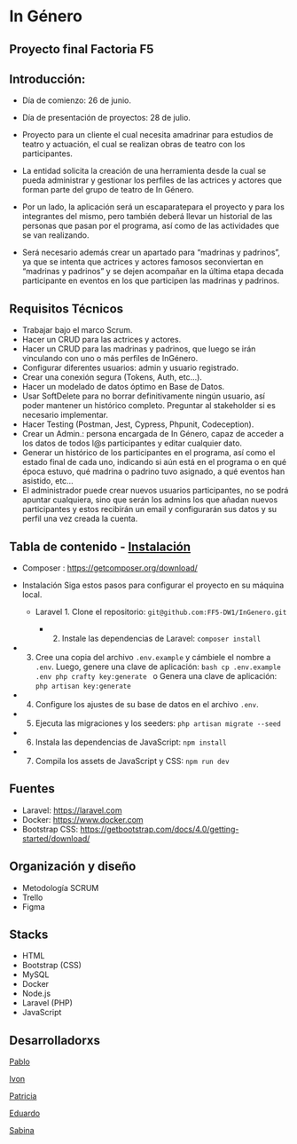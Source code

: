 # In Género
## Proyecto final Factoria F5
## Introducción:
* 	Día de comienzo: 26 de junio.
* 	Día de presentación de proyectos: 28 de julio.
* 	Proyecto para un cliente el cual necesita amadrinar para estudios de teatro y actuación, el cual se realizan obras de teatro con los participantes.
   
* La entidad solicita la creación de una herramienta desde la cual se pueda administrar y gestionar los perfiles de las actrices y actores que forman parte del grupo de teatro de In Género.
 
* Por un lado, la aplicación será un escaparatepara el proyecto y para los integrantes del mismo, pero también deberá llevar un historial de las personas que pasan por el programa, así como de las actividades que se van realizando.
 
* Será necesario además crear un apartado para “madrinas y padrinos”, ya que se intenta que actrices y actores famosos seconviertan en “madrinas y padrinos” y se dejen acompañar en la última etapa decada participante en eventos en los que participen las madrinas y padrinos.


 ## Requisitos Técnicos
 
*	Trabajar bajo el marco Scrum.
*	Hacer un CRUD para las actrices y actores.
*	Hacer un CRUD para las madrinas y padrinos, que luego se irán vinculando con uno o más perfiles de InGénero.
*	Configurar diferentes usuarios: admin y usuario registrado.
*	Crear una conexión segura (Tokens, Auth, etc…).
*	Hacer un modelado de datos óptimo en Base de Datos.
*	Usar SoftDelete para no borrar definitivamente ningún usuario, así poder mantener un histórico completo. Preguntar al stakeholder si es necesario implementar.
*  Hacer Testing (Postman, Jest, Cypress, Phpunit, Codeception).
*	Crear un Admin.: persona encargada de In Género, capaz de acceder a los datos de todos l@s participantes y editar cualquier dato.
*	Generar un histórico de los participantes en el programa, así como el estado final de cada uno, indicando si aún está en el programa o en qué época estuvo, qué madrina o padrino tuvo asignado, a qué eventos han asistido, etc… 
* El administrador puede crear nuevos usuarios participantes, no se podrá apuntar cualquiera, sino que serán los admins los que añadan nuevos participantes y estos recibirán un email y configurarán sus datos y su perfil una vez creada la cuenta.



## Tabla de contenido - [Instalación](#instalación) 

        
* Composer : https://getcomposer.org/download/
* Instalación Siga estos pasos para configurar el proyecto en su máquina local.
  * Laravel 1. Clone el repositorio: ```git@github.com:FF5-DW1/InGenero.git ```

    * 2. Instale las dependencias de Laravel: ```composer install ```
         
* 3. Cree una copia del archivo `.env.example` y cámbiele el nombre a `.env`.
Luego, genere una clave de aplicación: ```bash cp .env.example .env php crafty key:generate ```
o Genera una clave de aplicación:
```php artisan key:generate```

* 4. Configure los ajustes de su base de datos en el archivo `.env`.
* 5. Ejecuta las migraciones y los seeders:
```php artisan migrate --seed```
* 6. Instala las dependencias de JavaScript:
```npm install```
* 7. Compila los assets de JavaScript y CSS:
```npm run dev```

 ## Fuentes
* Laravel: https://laravel.com
* Docker: https://www.docker.com
* Bootstrap CSS: https://getbootstrap.com/docs/4.0/getting-started/download/

 ## Organización y diseño
 * Metodología SCRUM
 * Trello
 * Figma


## Stacks
* HTML
* Bootstrap (CSS)
* MySQL
* Docker
* Node.js
* Laravel (PHP)
* JavaScript

## Desarrolladorxs

[Pablo](https://github.com/Khodac)

[Ivon](https://github.com/ivon4)

[Patricia](https://github.com/pgmascarini)

[Eduardo](https://github.com/educarmas)

[Sabina](https://github.com/Sjuniperus)
